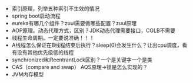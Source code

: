 - 索引原理，列举五种索引不生效的情况
- spring boot启动流程
- eureka有哪几个组件？zuul需要做哪些配置？zuul原理
- AOP原理。动态代理方式，区别？JDK动态代理需要接口，CGLB不需要
- 线程生命周期。一定要说准确！！！
- A线程怎么保证在B线程结束后执行？sleep(0)会发生什么？让出cpu调度，看有没有其他优先级低的线程
- synchronized和ReentrantLock区别？一个是关键字一个是类
- CAS（compare and swap） AQS原理->锁是怎么实现的？
- JVM内存模型